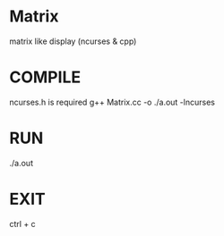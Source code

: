 # Matrix
matrix like display (ncurses &amp; cpp)

# COMPILE
ncurses.h is required
g++ Matrix.cc -o ./a.out -lncurses

# RUN
./a.out

# EXIT
ctrl + c
